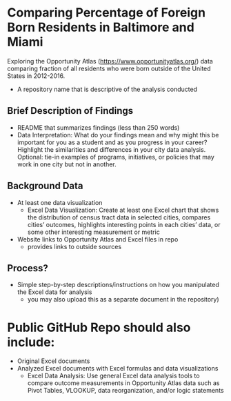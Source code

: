 # Comparing Percentage of Foreign Born Residents in Baltimore and Miami 
Exploring the Opportunity Atlas (https://www.opportunityatlas.org/) data comparing fraction of all residents who were born outside of the United States in 2012-2016.
* A repository name that is descriptive of the analysis conducted

## Brief Description of Findings 
* README that summarizes findings (less than 250 words)
* Data Interpretation: What do your findings mean and why might this be important for you as a student and as you progress in your career? Highlight the similarities and differences in your city data analysis. Optional: tie-in examples of programs, initiatives, or policies that may work in one city but not in another.

## Background Data 
* At least one data visualization 
   * Excel Data Visualization: Create at least one Excel chart that shows the distribution of census tract data in selected cities, compares cities’ outcomes, highlights interesting points in each cities’ data, or some other interesting measurement or metric
* Website links to Opportunity Atlas and Excel files in repo
  * provides links to outside sources

## Process?
* Simple step-by-step descriptions/instructions on how you manipulated the Excel data for analysis
  * you may also upload this as a separate document in the repository)

# Public GitHub Repo should also include:
* Original Excel documents
* Analyzed Excel documents with Excel formulas and data visualizations
  * Excel Data Analysis: Use general Excel data analysis tools to compare outcome measurements in Opportunity Atlas data such as Pivot Tables, VLOOKUP, data reorganization, and/or logic statements
